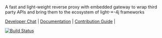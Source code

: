 A fast and light-weight reverse proxy with embedded gateway to wrap third party APIs and bring them to the ecosystem of light-*-4j frameworks

[Developer Chat](https://gitter.im/networknt/light-proxy) |
[Documentation](https://networknt.github.io/light-proxy) |
[Contribution Guide](CONTRIBUTING.md) |

[![Build Status](https://travis-ci.org/networknt/light-proxy.svg?branch=master)](https://travis-ci.org/networknt/light-proxy)

